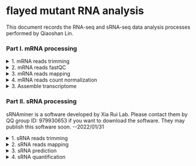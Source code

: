 # flayed mutant RNA analysis

This document records the RNA-seq and sRNA-seq data analysis processes performed by Qiaoshan Lin.

### Part I. mRNA processing

<details>
<summary>1. mRNA reads trimming</summary>

First, save adapters to trim in adapter.fa

> sbatch [scripts/mRNA_trimming/trim.sh](https://github.com/qslin/flayed_RNA_analysis/blob/master/scripts/mRNA_trimming/trim.sh)

</details>

<details>
<summary>2. mRNA reads fastQC</summary>

FastQC and multiQC were used to check and visualize the reads quality after trimming.

> sbatch [scripts/mRNA_fastqc/fastQC.sh](https://github.com/qslin/flayed_RNA_analysis/blob/master/scripts/mRNA_fastqc/fastQC.sh)

> sbatch [scripts/mRNA_fastqc/multiQC.sh](https://github.com/qslin/flayed_RNA_analysis/blob/master/scripts/mRNA_fastqc/multiQC.sh)

</details>

<details>
<summary>3. mRNA reads mapping</summary>

STAR was used to map reads to genome and to count reads on genes. A genome file in fasta format and an gene annotation file in gtf format are required for running the scripts.

> sbatch [scripts/mRNA_reads_mapping/index.sh](https://github.com/qslin/flayed_RNA_analysis/blob/master/scripts/mRNA_reads_mapping/index.sh)

> sbatch [scripts/mRNA_reads_mapping/align.sh](https://github.com/qslin/flayed_RNA_analysis/blob/master/scripts/mRNA_reads_mapping/align.sh)

To map reads onto any desired sequence, prepare the sequence in fasta format and use hisat2 to perform the mapping. For example, I prepared six pri-miR169 transcripts and mapped reads to them
.

> sbatch [scripts/pri-miR169/index.sh](https://github.com/qslin/flayed_RNA_analysis/blob/master/scripts/pri-miR169/index.sh)

> sbatch [scripts/pri-miR169/align.sh](https://github.com/qslin/flayed_RNA_analysis/blob/master/scripts/pri-miR169/align.sh)

</details>

<details>
<summary>4. mRNA reads count normalization</summary>

First, merge all read counts into one file.

```
file=(../2\_Count/\*ReadsPerGene.out.tab.txt)

for f in ${file[@]}; do prefix=`echo $f | perl -lane '$_=~/.*\/(.*)ReadsPerGene.out.tab.txt/;print $1'`; cut -f2 $f > $prefix\.txt; done

```

</details>

<details>
<summary>3. Assemble transcriptome</summary>

Since I need to predict sRNA target sites that might be located on UTRs of genes, transcriptome was re-assembled even though CDS sequences were known. 

> sbatch [scripts/transcriptome_assembly/trinity.sh](https://github.com/qslin/flayed_RNA_analysis/blob/master/scripts/transcriptome_assembly/trinity.sh)

> sbatch [scripts/transcriptome_assembly/refine.sh](https://github.com/qslin/flayed_RNA_analysis/blob/master/scripts/transcriptome_assembly/refine.sh)

At this point, a rough CDS file was generated. However, I need transcripts instead of CDS. So another vsearch was done for all transcripts regardless of protein-coding ability.

> sbatch [scripts/transcriptome_assembly/cluster.sh](https://github.com/qslin/flayed_RNA_analysis/blob/master/scripts/transcriptome_assembly/cluster.sh)

Evaluate the transcriptome quality. 

> sbatch [scripts/transcriptome_assembly/evaluate.sh](https://github.com/qslin/flayed_RNA_analysis/blob/master/scripts/transcriptome_assembly/evaluate.sh)

Map transcripts to annotated genes. 

> sbatch [scripts/transcriptome_assembly/minimap2.sh](https://github.com/qslin/flayed_RNA_analysis/blob/master/scripts/transcriptome_assembly/minimap2.sh)

</details>

### Part II. sRNA processing

sRNAminer is a software developed by Xia Rui Lab. Please contact them by QQ group ID: 979930653 if you want to download the software. They may publish this software soon. --2022/01/31

<details>
<summary>1. sRNA reads trimming</summary>

First, predict adapters and remove them by sRNAminer

> sbatch [scripts/sRNA_trimming/trim.sh](https://github.com/qslin/flayed_RNA_analysis/blob/master/scripts/sRNA_trimming/trim.sh)

Then, exam the length of trimmed reads

> sbatch [scripts/sRNA_trimming/exam.sh](https://github.com/qslin/flayed_RNA_analysis/blob/master/scripts/sRNA_trimming/exam.sh) 

Some sequencing files are paired end sequencing, so the 2.trimmed files need to be reverse-complemented 

> sbatch [scripts/sRNA_trimming/reverse-complement.sh](https://github.com/qslin/flayed_RNA_analysis/blob/master/scripts/sRNA_trimming/reverse-complement.sh)

Finally, collapse the same reads and count number for each 

> sbatch [scripts/sRNA_trimming/collapse.sh](https://github.com/qslin/flayed_RNA_analysis/blob/master/scripts/sRNA_trimming/collapse.sh)

</details>

<details>
<summary>2. sRNA reads mapping</summary>

First, make an index

> sbatch [scripts/sRNA_reads_mapping/index.sh](https://github.com/qslin/flayed_RNA_analysis/blob/master/scripts/sRNA_reads_mapping/index.sh)

Then, map trimmed and collapsed sRNA reads to genome

> sbatch [scripts/sRNA_reads_mapping/map.sh](https://github.com/qslin/flayed_RNA_analysis/blob/master/scripts/sRNA_reads_mapping/map.sh)

For visualize read mapping in IGV-sRNA, run another bowtie command to produce bam format

> sbatch [scripts/sRNA_reads_mapping/igv.sh](https://github.com/qslin/flayed_RNA_analysis/blob/master/scripts/sRNA_reads_mapping/igv.sh)

</details>

<details>
<summary>3. sRNA prediction</summary>

Predict miRNA

> sbatch [scripts/sRNA_prediction/predict_miRNA.sh](https://github.com/qslin/flayed_RNA_analysis/blob/master/scripts/sRNA_prediction/predict_miRNA.sh)

Download mature.fa.gz from miRNA database and annotate miRNA

> sh [scripts/sRNA_prediction/filter_miRNA.sh](https://github.com/qslin/flayed_RNA_analysis/blob/master/scripts/sRNA_prediction/filter_miRNA.sh)

Predict phasiRNA

> sbatch [scripts/sRNA_prediction/predict_phasiRNA.sh](https://github.com/qslin/flayed_RNA_analysis/blob/master/scripts/sRNA_prediction/predict_phasiRNA.sh)

Merge phasiRNA prediction results

> sh [scripts/sRNA_prediction/merge_phasiRNA.sh](https://github.com/qslin/flayed_RNA_analysis/blob/master/scripts/sRNA_prediction/merge_phasiRNA.sh)

Another tool to predict miRNA is miRDP2. Here are reference scripts for it. But I didn't use them.

> [scripts/sRNA_prediction/miRDP2_index.sh](https://github.com/qslin/flayed_RNA_analysis/blob/master/scripts/sRNA_prediction/miRDP2_index.sh)

> [scripts/sRNA_prediction/miRDP2_prepare.sh](https://github.com/qslin/flayed_RNA_analysis/blob/master/scripts/sRNA_prediction/miRDP2_prepare.sh)

> [scripts/sRNA_prediction/miRDP2_predict.sh](https://github.com/qslin/flayed_RNA_analysis/blob/master/scripts/sRNA_prediction/miRDP2_predict.sh)

</details>

<details>
<summary>4. sRNA quantification</summary>

> sh [scripts/sRNA_quantification/quantify.sh](https://github.com/qslin/flayed_RNA_analysis/blob/master/scripts/sRNA_quantification/quantify.sh)

</details>

